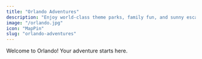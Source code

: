 ```yaml
---
title: "Orlando Adventures"
description: "Enjoy world-class theme parks, family fun, and sunny escapes in Orlando"
image: "/orlando.jpg"
icon: "MapPin"
slug: "orlando-adventures"
---
```


Welcome to Orlando! Your adventure starts here.
